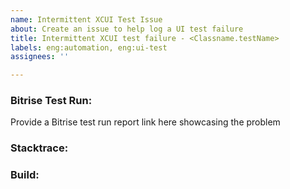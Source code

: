 ```yaml
---
name: Intermittent XCUI Test Issue
about: Create an issue to help log a UI test failure
title: Intermittent XCUI test failure - <Classname.testName>
labels: eng:automation, eng:ui-test
assignees: ''

---
```


### Bitrise Test Run:
Provide a Bitrise test run report link here showcasing the problem
### Stacktrace:
### Build:
